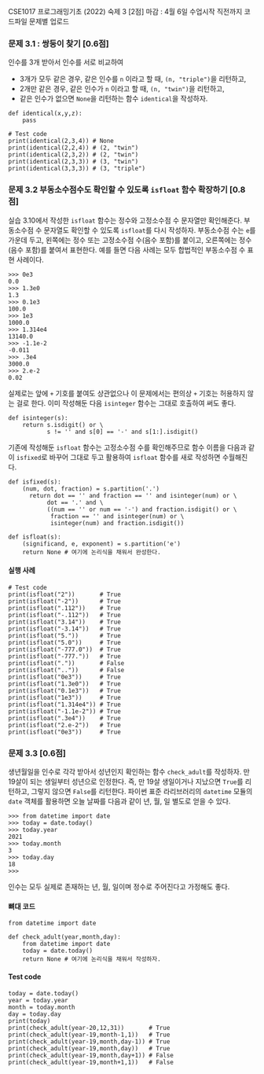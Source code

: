 CSE1017 프로그래밍기초 (2022) 
숙제 3 [2점] 
마감 : 4월 6일 수업시작 직전까지 코드파일 문제별 업로드

### 문제 3.1 : 쌍둥이 찾기 [0.6점]

인수를 3개 받아서 인수를 서로 비교하여
- 3개가 모두 같은 경우, 같은 인수를 `n` 이라고 할 때, `(n, "triple")`을 리턴하고,
- 2개만 같은 경우, 같은 인수가 `n` 이라고 할 때, `(n, "twin")`을 리턴하고,
- 같은 인수가 없으면 `None`을 리턴하는
함수 `identical`을 작성하자.

```
def identical(x,y,z):
    pass

# Test code
print(identical(2,3,4)) # None
print(identical(2,2,4)) # (2, "twin")
print(identical(2,3,2)) # (2, "twin")
print(identical(2,3,3)) # (3, "twin")
print(identical(3,3,3)) # (3, "triple")
```


### 문제 3.2 부동소수점수도 확인할 수 있도록 `isfloat` 함수 확장하기 [0.8점]

실습 3.10에서 작성한 `isfloat` 함수는 정수와 고정소수점 수 문자열만 확인해준다.
부동소수점 수 문자열도 확인할 수 있도록 `isfloat`를 다시 작성하자.
부동소수점 수는 `e`를 가운데 두고, 왼쪽에는 정수 또는 고정소수점 수(음수 포함)를 붙이고,
오른쪽에는 정수(음수 포함)를 붙여서 표현한다.
예를 들면 다음 사례는 모두 합법적인 부동소수점 수 표현 사례이다.
```
>>> 0e3
0.0
>>> 1.3e0
1.3
>>> 0.1e3
100.0
>>> 1e3
1000.0
>>> 1.314e4
13140.0
>>> -1.1e-2
-0.011
>>> .3e4
3000.0
>>> 2.e-2
0.02
```
실제로는 앞에 `+` 기호를 붙여도 상관없으나
이 문제에서는 편의상 `+` 기호는 허용하지 않는 걸로 한다.
이미 작성해둔 다음 `isinteger` 함수는 그대로 호출하여 써도 좋다.
```
def isinteger(s):
    return s.isdigit() or \
           s != '' and s[0] == '-' and s[1:].isdigit()
```
기존에 작성해둔 `isfloat` 함수는 고정소수점 수를 확인해주므로
함수 이름을 다음과 같이 `isfixed`로 바꾸어 그대로 두고 활용하여
`isfloat` 함수를 새로 작성하면 수월해진다.
```
def isfixed(s):
    (num, dot, fraction) = s.partition('.')
	  return dot == '' and fraction == '' and isinteger(num) or \
           dot == '.' and \
           ((num == '' or num == '-') and fraction.isdigit() or \
            fraction == '' and isinteger(num) or \
            isinteger(num) and fraction.isdigit())
```

```
def isfloat(s):
	(significand, e, exponent) = s.partition('e')
    return None # 여기에 논리식을 채워서 완성한다.
```


#### 실행 사례

```
# Test code
print(isfloat("2"))       # True
print(isfloat("-2"))      # True
print(isfloat(".112"))    # True
print(isfloat("-.112"))   # True
print(isfloat("3.14"))    # True
print(isfloat("-3.14"))   # True
print(isfloat("5."))      # True
print(isfloat("5.0"))     # True
print(isfloat("-777.0"))  # True
print(isfloat("-777."))   # True
print(isfloat("."))       # False
print(isfloat(".."))      # False
print(isfloat("0e3"))     # True
print(isfloat("1.3e0"))   # True
print(isfloat("0.1e3"))   # True
print(isfloat("1e3"))     # True
print(isfloat("1.314e4")) # True
print(isfloat("-1.1e-2")) # True
print(isfloat(".3e4"))    # True
print(isfloat("2.e-2"))   # True
print(isfloat("0e3"))     # True
```

### 문제 3.3 [0.6점]

생년월일을 인수로 각각 받아서 성년인지 확인하는 함수 `check_adult`를 작성하자.
만 19살이 되는 생일부터 성년으로 인정한다.
즉, 만 19살 생일이거나 지났으면 `True`를 리턴하고, 그렇지 않으면 `False`를 리턴한다.
파이썬 표준 라리브러리의 `datetime` 모듈의 `date` 객체를 활용하면
오늘 날짜를 다음과 같이 년, 월, 일 별도로 얻을 수 있다.

```
>>> from datetime import date
>>> today = date.today()
>>> today.year
2021
>>> today.month
3
>>> today.day
18
>>>
```
인수는 모두 실제로 존재하는 년, 월, 일이며 정수로 주어진다고 가정해도 좋다.

#### 뼈대 코드
```
from datetime import date

def check_adult(year,month,day):
    from datetime import date
    today = date.today()
    return None # 여기에 논리식을 채워서 작성하자.
```

#### Test code

```
today = date.today()
year = today.year
month = today.month
day = today.day
print(today)
print(check_adult(year-20,12,31))       # True
print(check_adult(year-19,month-1,1))   # True
print(check_adult(year-19,month,day-1)) # True
print(check_adult(year-19,month,day))   # True
print(check_adult(year-19,month,day+1)) # False
print(check_adult(year-19,month+1,1))   # False
```
